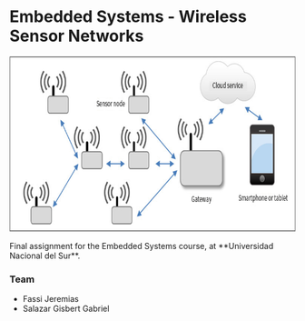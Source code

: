 #  Embedded Systems - Wireless Sensor Networks
<p align="center">
  <img alt="WSN" width="760" height="308" src="repoassets/WSN.jpg">
</p>
Final assignment for the Embedded Systems course, at **Universidad Nacional del Sur**.

### Team
* Fassi Jeremias
* Salazar Gisbert Gabriel
